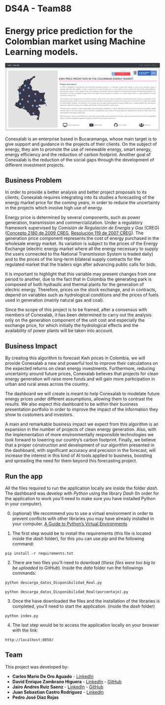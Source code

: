 # DS4A - Team88

# Energy price prediction for the Colombian market using Machine Learning models.

![application home page](dash/assets/images/home_page.png)

Conexalab is an enterprise based in Bucaramanga, whose main target is to give support and guidance in the projects of their clients. On the subject of energy, they aim to promote the use of renewable energy, smart energy, energy efficiency and the reduction of carbon footprint. Another goal of Conexalab is the reduction of the social gaps through the development of different investment projects. 

## Business Problem
In order to provide a better analysis and better project proposals to its clients, Conexalab requires integrating into its studies a forecasting of the energy market price for the coming years, in order to reduce the uncertainty in the projects which involve high use of energy.

Energy price is determined by several components, such as power generation, transmission and commercialization. Under a regulatory framework supervised by *Comisión de Regulación de Energía y Gas* (CREG) ([Concepto 2180 de 2009 CREG](https://gestornormativo.creg.gov.co/gestor/entorno/docs/concepto_creg_0002180_2009.htm), [Resolución 119 de 2007 CREG](https://gestornormativo.creg.gov.co/gestor/entorno/docs/resolucion_creg_0119_2007.htm#INICIO)). The generation price component represents the cost of energy purchased in the wholesale energy market. Its variation is subject to the prices of the Energy Exchange (electric energy market where all the energy necessary to supply the users connected to the National Transmission System is traded daily) and to the prices of the long-term bilateral supply contracts for the regulated market that the traders sign after advancing public calls for bids. 

It is important to highlight that this variable may present changes from one period to another, due to the fact that in Colombia the generating park is composed of both hydraulic and thermal plants for the generation of electric energy. Therefore, prices on the stock exchange, and in contracts, depend on variables such as hydrological conditions and the prices of fuels used in generation (mainly natural gas and coal).

Since the scope of this project is to be framed, after a consensus with members of Conexalab, it has been determined to carry out the analysis only on the generation component of the unit cost and especially the exchange price, for which initially the hydrological effects and the availability of power plants will be taken into account. 

## Business Impact
By creating this algorithm to forecast Kwh prices in Colombia, we will provide Conexalab a new and powerful tool to improve their calculations on the expected returns on clean energy investments. Furthermore, reducing uncertainty around future prices, Conexalab believes that projects for clean energy generation will raise more funds and will gain more participation in urban and rural areas across the country.

The dashboard we will create is meant to help Conexalab to modelate future energy prices under different assumptions, allowing them to contrast the results. We also expect this dashboard to be within their business presentation portfolio in order to improve the impact of the information they show to customers and investors.

A main and remarkable business impact we expect from this algorithm is an expansion in the number of projects of clean energy generation. Also, with the implementation of more environmentally responsible technologies we look forward to lowering our country’s carbon footprint. 
Finally, we believe that a proper construction and development of our algorithm presented in the dashboard, with significant accuracy and precision in the forecast, will increase the interest in this kind of AI tools applied to business, boosting and spreading the need for them beyond this forecasting project.

## Run the app 

All the files required to run the application locally are inside the folder *dash*. The dashboard was develop with *Python* using the library *Dash* (In order for the application to work you'll need to make sure you have installed Python in your computer).

0. (optional) We recommend you to use a virtual environment in order to prevent conflicts with other libraries you may have already installed in your computer. [A Guide to Python’s Virtual Environments](https://towardsdatascience.com/virtual-environments-104c62d48c54)

1. The first step would be to install the requirements (this file is located inside the *dash* folder), for this you can use *pip* and the following command:

```
pip install -r requirements.txt
```

2. There are two files you'll need to download (*these files were too big to be uploaded to GitHub*). Inside the *data* folder run the followings commands:

```
python descarga_datos_Disponibilidad_Real.py
```
```
python descarga_datos_Disponibilidad_Real(porcentaje).py
```

3. Once the have downloaded the files and the installation of the libraries is completed, you'll need to start the application. (inside the *dash* folder)

```
python index.py
```

4. The last step would be to access the application locally on your browser with the link:

```
http://localhost:8050/
```

## Team

This project was developed by:

* **Carlos Mario De Oro Aguado** - [LinkedIn](https://www.linkedin.com/in/cdeoroaguado/)
* **David Enrique Zambrano Higuera** - [LinkedIn](https://www.linkedin.com/in/david-enrique-zambrano-a753a764/)  - [GitHub](https://github.com/econdavidzh)
* **Jairo Andres Ruiz Saenz** - [LinkedIn](https://www.linkedin.com/in/jairoruizsaenz/)  - [GitHub](https://github.com/jairoruizsaenz)
* **Juan Sebastian Castro Rodriguez** - [LinkedIn](https://www.linkedin.com/in/juan-sebastian-castro-rodriguez-69576420b/) 
* **Pedro José Díaz Rojas** 
